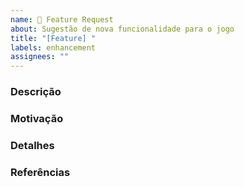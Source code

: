 ```yaml
---
name: 🚀 Feature Request
about: Sugestão de nova funcionalidade para o jogo
title: "[Feature] "
labels: enhancement
assignees: ""
---
```


### Descrição

<!-- Descreva a funcionalidade que você quer implementar -->

### Motivação

<!-- Por que essa funcionalidade é importante para o projeto? -->

### Detalhes

<!-- Como você imagina a funcionalidade funcionando? -->

### Referências

<!-- Links ou exemplos relacionados -->
